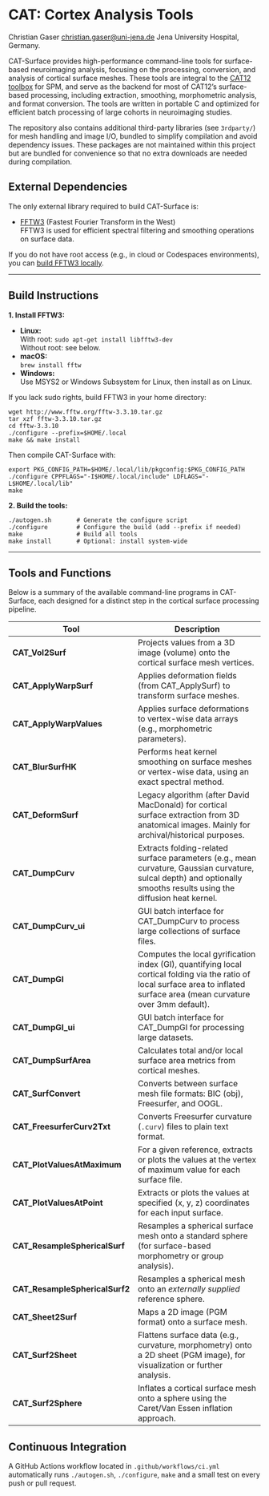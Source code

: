 # CAT: Cortex Analysis Tools
Christian Gaser christian.gaser@uni-jena.de Jena University Hospital, Germany.

CAT-Surface provides high-performance command-line tools for surface-based neuroimaging analysis, focusing on the processing, conversion, and analysis of cortical surface meshes.
These tools are integral to the [CAT12 toolbox](https://github.com/ChristianGaser/cat12) for SPM, and serve as the backend for most of CAT12’s surface-based processing, including extraction, smoothing, morphometric analysis, and format conversion. The tools are written in portable C and optimized for efficient batch processing of large cohorts in neuroimaging studies.

The repository also contains additional third-party libraries (see `3rdparty/`) for mesh handling and image I/O, bundled to simplify compilation and avoid dependency issues. These packages are not maintained within this project but are bundled for convenience so that no extra downloads are needed during compilation.

## External Dependencies

The only external library required to build CAT-Surface is:

- [FFTW3](https://www.fftw.org) (Fastest Fourier Transform in the West)  
  FFTW3 is used for efficient spectral filtering and smoothing operations on surface data.

If you do not have root access (e.g., in cloud or Codespaces environments), you can [build FFTW3 locally](#installing-fftw3-without-root-access).

---

## Build Instructions

**1. Install FFTW3:**

- **Linux:**  
  With root: `sudo apt-get install libfftw3-dev`  
  Without root: see below.
- **macOS:**  
  `brew install fftw`
- **Windows:**  
  Use MSYS2 or Windows Subsystem for Linux, then install as on Linux.

If you lack sudo rights, build FFTW3 in your home directory:
```
wget http://www.fftw.org/fftw-3.3.10.tar.gz
tar xzf fftw-3.3.10.tar.gz
cd fftw-3.3.10
./configure --prefix=$HOME/.local
make && make install
```
Then compile CAT-Surface with:
```
export PKG_CONFIG_PATH=$HOME/.local/lib/pkgconfig:$PKG_CONFIG_PATH
./configure CPPFLAGS="-I$HOME/.local/include" LDFLAGS="-L$HOME/.local/lib"
make
```

**2. Build the tools:**
```
./autogen.sh       # Generate the configure script
./configure        # Configure the build (add --prefix if needed)
make               # Build all tools
make install       # Optional: install system-wide
```
---
## Tools and Functions

Below is a summary of the available command-line programs in CAT-Surface, each designed for a distinct step in the cortical surface processing pipeline.

| Tool                        | Description |
|-----------------------------|-------------|
| **CAT_Vol2Surf**            | Projects values from a 3D image (volume) onto the cortical surface mesh vertices. |
| **CAT_ApplyWarpSurf**       | Applies deformation fields (from CAT_ApplySurf) to transform surface meshes. |
| **CAT_ApplyWarpValues**     | Applies surface deformations to vertex-wise data arrays (e.g., morphometric parameters). |
| **CAT_BlurSurfHK**          | Performs heat kernel smoothing on surface meshes or vertex-wise data, using an exact spectral method. |
| **CAT_DeformSurf**          | Legacy algorithm (after David MacDonald) for cortical surface extraction from 3D anatomical images. Mainly for archival/historical purposes. |
| **CAT_DumpCurv**            | Extracts folding-related surface parameters (e.g., mean curvature, Gaussian curvature, sulcal depth) and optionally smooths results using the diffusion heat kernel. |
| **CAT_DumpCurv_ui**         | GUI batch interface for CAT_DumpCurv to process large collections of surface files. |
| **CAT_DumpGI**              | Computes the local gyrification index (GI), quantifying local cortical folding via the ratio of local surface area to inflated surface area (mean curvature over 3mm default). |
| **CAT_DumpGI_ui**           | GUI batch interface for CAT_DumpGI for processing large datasets. |
| **CAT_DumpSurfArea**        | Calculates total and/or local surface area metrics from cortical meshes. |
| **CAT_SurfConvert**         | Converts between surface mesh file formats: BIC (obj), Freesurfer, and OOGL. |
| **CAT_FreesurferCurv2Txt**  | Converts Freesurfer curvature (`.curv`) files to plain text format. |
| **CAT_PlotValuesAtMaximum** | For a given reference, extracts or plots the values at the vertex of maximum value for each surface file. |
| **CAT_PlotValuesAtPoint**   | Extracts or plots the values at specified (x, y, z) coordinates for each input surface. |
| **CAT_ResampleSphericalSurf** | Resamples a spherical surface mesh onto a standard sphere (for surface-based morphometry or group analysis). |
| **CAT_ResampleSphericalSurf2** | Resamples a spherical mesh onto an *externally supplied* reference sphere. |
| **CAT_Sheet2Surf**          | Maps a 2D image (PGM format) onto a surface mesh. |
| **CAT_Surf2Sheet**          | Flattens surface data (e.g., curvature, morphometry) onto a 2D sheet (PGM image), for visualization or further analysis. |
| **CAT_Surf2Sphere**         | Inflates a cortical surface mesh onto a sphere using the Caret/Van Essen inflation approach. |

## Continuous Integration

A GitHub Actions workflow located in `.github/workflows/ci.yml` automatically
runs `./autogen.sh`, `./configure`, `make` and a small test on every push or
pull request.

